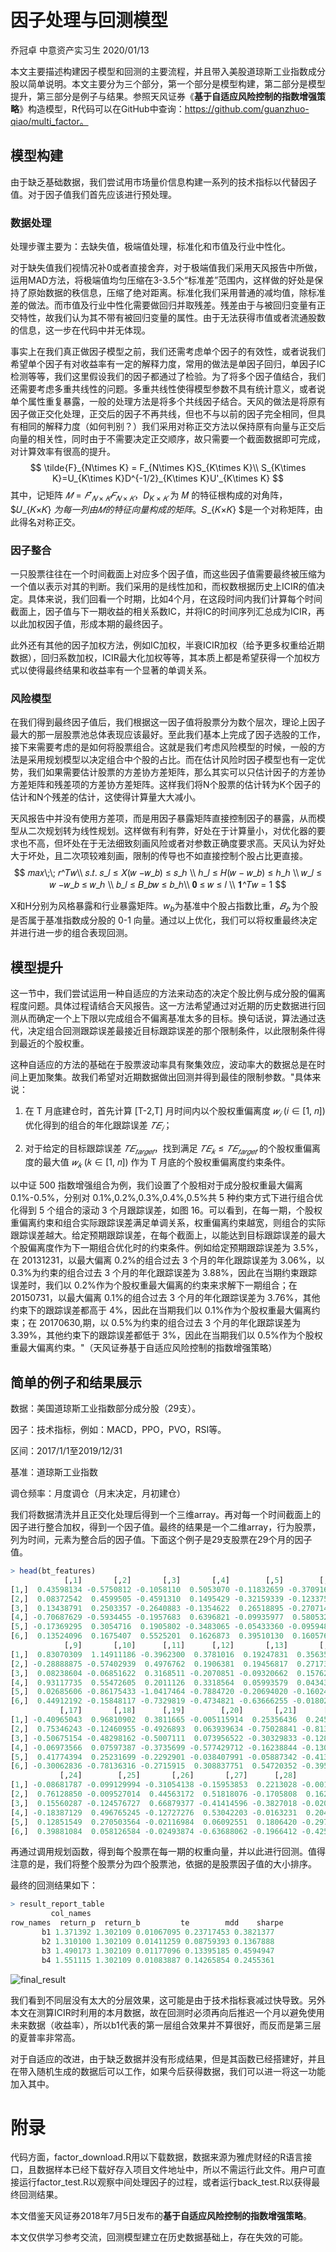 # 因子处理与回测模型

乔冠卓	中意资产实习生	2020/01/13

本文主要描述构建因子模型和回测的主要流程，并且带入美股道琼斯工业指数成分股以简单说明。本文主要分为三个部分，第一个部分是模型构建，第二部分是模型提升，第三部分是例子与结果。参照天风证券《**基于自适应风险控制的指数增强策略**》构造模型，R代码可以在GitHub中查询：https://github.com/guanzhuo-qiao/multi_factor。

## 模型构建

由于缺乏基础数据，我们尝试用市场量价信息构建一系列的技术指标以代替因子值。对于因子值我们首先应该进行预处理。

### 数据处理

处理步骤主要为：去缺失值，极端值处理，标准化和市值及行业中性化。

对于缺失值我们视情况补0或者直接舍弃，对于极端值我们采用天风报告中所做，运用MAD方法，将极端值均匀压缩在3-3.5个“标准差”范围内，这样做的好处是保持了原始数据的秩信息，压缩了绝对距离。标准化我们采用普通的减均值，除标准差的做法。而市值及行业中性化需要做回归并取残差。残差由于与被回归变量有正交特性，故我们认为其不带有被回归变量的属性。由于无法获得市值或者流通股数的信息，这一步在代码中并无体现。

事实上在我们真正做因子模型之前，我们还需考虑单个因子的有效性，或者说我们希望单个因子有对收益率有一定的解释力度，常用的做法是单因子回归，单因子IC检测等等，我们这里假设我们的因子都通过了检验。为了将多个因子值结合，我们还需要考虑多重共线性的问题。多重共线性使得模型参数不具有统计意义，或者说单个属性重复暴露，一般的处理方法是将多个共线因子结合。天风的做法是将原有因子做正交化处理，正交后的因子不再共线，但也不与以前的因子完全相同，但具有相同的解释力度（如何判别？）我们采用对称正交方法以保持原有向量与正交后向量的相关性，同时由于不需要决定正交顺序，故只需要一个截面数据即可完成，对计算效率有很高的提升。
$$
\tilde{F}_{N\times K} = F_{N\times K}S_{K\times K}\\
S_{K\times K}=U_{K\times K}D^{-1/2}_{K\times K}U'_{K\times K}
$$
其中，记矩阵 $𝑀 = 𝐹'_{𝑁×𝐾} 𝐹_{𝑁×𝐾}$，$D_{K×𝐾}$ 为 𝑀 的特征根构成的对角阵，$𝑈_{𝐾×𝐾} $为每一列由 𝑀 的特征向量构成的矩阵。$𝑆_{𝐾×𝐾} $是一个对称矩阵，由此得名对称正交。

### 因子整合

一只股票往往在一个时间截面上对应多个因子值，而这些因子值需要最终被压缩为一个值以表示对其的判断。我们采用的是线性加和，而权数根据历史上ICIR的值决定。具体来说，我们回看一个时期，比如4个月，在这段时间内我们计算每个时间截面上，因子值与下一期收益的相关系数IC，并将IC的时间序列汇总成为ICIR，再以此加权因子值，形成本期的最终因子。

此外还有其他的因子加权方法，例如IC加权，半衰ICIR加权（给予更多权重给近期数据），回归系数加权，ICIR最大化加权等等，其本质上都是希望获得一个加权方式以使得最终结果和收益率有一个显著的单调关系。

### 风险模型

在我们得到最终因子值后，我们根据这一因子值将股票分为数个层次，理论上因子最大的那一层股票池总体表现应该最好。至此我们基本上完成了因子选股的工作，接下来需要考虑的是如何将股票组合。这就是我们考虑风险模型的时候，一般的方法是采用规划模型以决定组合中个股的占比。而在估计风险时因子模型也有一定优势，我们如果需要估计股票的方差协方差矩阵，那么其实可以只估计因子的方差协方差矩阵和残差项的方差协方差矩阵。这样我们将N个股票的估计转为K个因子的估计和N个残差的估计，这使得计算量大大减小。

天风报告中并没有使用方差项，而是用因子暴露矩阵直接控制因子的暴露，从而模型从二次规划转为线性规划。这样做有利有弊，好处在于计算量小，对优化器的要求也不高，但坏处在于无法细致刻画风险或者对参数正确度要求高。天风认为好处大于坏处，且二次项较难刻画，限制的传导也不如直接控制个股占比更直接。
$$
𝑚𝑎𝑥\;\; 𝑟^𝑇𝑤\\ 
𝑠.𝑡. 𝑠_𝑙 ≤ 𝑋(𝑤 −𝑤_𝑏) ≤ 𝑠_ℎ \\
ℎ_𝑙 ≤ 𝐻(𝑤 − 𝑤_𝑏) ≤ ℎ_ℎ \\
𝑤_𝑙 ≤ 𝑤 −𝑤_𝑏 ≤ 𝑤_ℎ \\
𝑏_𝑙 ≤ 𝐵_𝑏𝑤 ≤ 𝑏_ℎ\\
𝟎 ≤ 𝑤 ≤ 𝑙 \\
𝟏^𝑇𝑤 = 1
$$


X和H分别为风格暴露和行业暴露矩阵。$w_b$为基准中个股占指数比重，$𝐵_𝑏$ 为个股是否属于基准指数成分股的 0-1 向量。通过以上优化，我们可以将权重最终决定并进行进一步的组合表现回测。

## 模型提升

这一节中，我们尝试运用一种自适应的方法来动态的决定个股比例与成分股的偏离程度问题。具体过程请结合天风报告。这一方法希望通过对近期的历史数据进行回测从而确定一个上下限以完成组合不偏离基准太多的目标。换句话说，算法通过迭代，决定组合回测跟踪误差最接近目标跟踪误差的那个限制条件，以此限制条件得到最近的个股权重。

这种自适应的方法的基础在于股票波动率具有聚集效应，波动率大的数据总是在时间上更加聚集。故我们希望对近期数据做出回测并得到最佳的限制参数。"具体来说：

1. 在 T 月底建仓时，首先计算 [T-2,T] 月时间内以个股权重偏离度 $𝑤_𝑖$ (𝑖 ∈ [1, 𝑛]) 优化得到的组合的年化跟踪误差 $𝑇𝐸_𝑖$；

2. 对于给定的目标跟踪误差 $𝑇𝐸_{𝑡𝑎𝑟𝑔𝑒𝑡}$，找到满足 $𝑇𝐸_𝑘 ≤ 𝑇𝐸_{𝑡𝑎𝑟𝑔𝑒𝑡}$ 的个股权重偏离度的最大值 $𝑤_𝑘$ (𝑘 ∈ [1, 𝑛]) 作为 T 月底的个股权重偏离度约束条件。

以中证 500 指数增强组合为例，我们设置了个股相对于成分股权重最大偏离 0.1%-0.5%，分别对 0.1%,0.2%,0.3%,0.4%,0.5%共 5 种约束方式下进行组合优化得到 5 个组合的滚动 3 个月跟踪误差，如图 16。可以看到，在每一期，个股权重偏离约束和组合实际跟踪误差满足单调关系，权重偏离约束越宽，则组合的实际跟踪误差越大。给定预期跟踪误差，在每个截面上，以能达到目标跟踪误差的最大个股偏离度作为下一期组合优化时的约束条件。例如给定预期跟踪误差为 3.5%，在 20131231，以最大偏离 0.2%的组合过去 3 个月的年化跟踪误差为 3.06%，以 0.3%为约束的组合过去 3 个月的年化跟踪误差为 3.88%，因此在当期约束跟踪误差时，我们以 0.2%作为个股权重最大偏离的约束来求解下一期组合；在 20150731，以最大偏离 0.1%的组合过去 3 个月的年化跟踪误差为 3.76%，其他约束下的跟踪误差都高于 4%，因此在当期我们以 0.1%作为个股权重最大偏离约束；在 20170630,期，以 0.5%为约束的组合过去 3 个月的年化跟踪误差为 3.39%，其他约束下的跟踪误差都低于 3%，因此在当期我们以 0.5%作为个股权重最大偏离约束。"（天风证券基于自适应风险控制的指数增强策略）

## 简单的例子和结果展示

数据：美国道琼斯工业指数部分成分股（29支）。

因子：技术指标，例如：MACD，PPO，PVO，RSI等。

区间：2017/1/1至2019/12/31

基准：道琼斯工业指数

调仓频率：月度调仓（月末决定，月初建仓）

我们将数据清洗并且正交化处理后得到一个三维array。再对每一个时间截面上的因子进行整合加权，得到一个因子值。最终的结果是一个二维array，行为股票，列为时间，元素为整合后的因子值。下面这个例子是29支股票在29个月的因子值。

~~~R
> head(bt_features)
            [,1]       [,2]       [,3]       [,4]        [,5]        [,6]       [,7]        [,8]
[1,]  0.43598134 -0.5750812 -0.1058110  0.5053070 -0.11832659 -0.37091667  0.3543298  0.28102932
[2,]  0.08372542  0.4599505 -0.4591310  0.1495429 -0.32159339 -0.12337529 -0.1200087 -0.23193981
[3,]  0.13438791  0.2503357 -0.2640883 -0.1354622  0.26518895 -0.27071438 -0.3243023  0.27039123
[4,] -0.70687629 -0.5934455 -0.1957683  0.6396821 -0.09935977  0.58053270 -0.4071547  0.96075376
[5,] -0.17369295  0.3054716  0.1905802 -0.3483065 -0.05433360 -0.09594862  0.1887733 -0.15582574
[6,]  0.13524096  0.1675407  0.5525201  0.1626873  0.39510130  0.16057637  0.7418007  0.03234227
            [,9]       [,10]      [,11]      [,12]       [,13]       [,14]       [,15]      [,16]
[1,]  0.83070309  1.14911186 -0.3962300  0.3781016  0.19247831  0.35635552  0.01748212  0.3246255
[2,] -0.28888875 -0.57402939  0.4976762  0.1906381  0.19456817  0.27173860 -0.13751911 -0.5949686
[3,]  0.08238604 -0.06851622  0.3168511 -0.2070851 -0.09320662  0.15762307  0.42933176  0.2747580
[4,]  0.93117735  0.55472605  0.2011126  0.3318564  0.05993579  0.04343523  0.36802666 -0.2566583
[5,]  0.02685606 -0.86175433 -1.0417464 -0.7884720 -0.20694020 -0.16024021 -0.40284032  0.1130009
[6,]  0.44912192 -0.15848117 -0.7329819 -0.4734821 -0.63666255 -0.01802672  0.03002440  0.1883757
           [,17]       [,18]      [,19]        [,20]       [,21]      [,22]         [,23]
[1,] -0.40965043  0.96810902  0.3811665 -0.005115914  0.25356436  0.2451652  0.2917801415
[2,]  0.75346243 -0.12460955 -0.4926893  0.063939634 -0.75028841 -0.8135961 -0.0004792547
[3,] -0.50675154 -0.48298162 -0.5007111  0.073956522 -0.30329833 -0.1280207 -0.2448001210
[4,] -0.06973566  0.07597387 -0.3735699 -0.577429712 -0.16238844 -0.1308649 -0.1157356414
[5,]  0.41774394  0.25231699 -0.2292901 -0.038407991 -0.05887342 -0.4136213  0.2729978323
[6,] -0.30062836 -0.78136316 -0.2715915  0.308837751  0.54720352 -0.3951290  0.0707896790
           [,24]        [,25]       [,26]       [,27]      [,28]        [,29]
[1,] -0.08681787 -0.099129994 -0.31054138 -0.15953853  0.2213028 -0.001094287
[2,]  0.76128850 -0.009527014  0.44563172  0.51818076 -0.1705808  0.162288725
[3,]  0.15560287 -0.124576727  0.66879377 -0.41414596 -0.3827018 -0.020974086
[4,] -0.18387129  0.496765245 -0.12727276  0.53042203 -0.0163231  0.204298633
[5,]  0.12851549  0.270503564 -0.02116984  0.06092551  0.1806420 -0.297538104
[6,]  0.39881084  0.058126584 -0.02493874 -0.63688062 -0.1966412 -0.425293876
~~~

再通过调用规划函数，得到每个股票在每一期的权重向量，并以此进行回测。值得注意的是，我们将整个股票分为四个股票池，依据的是股票因子值的大小排序。

最终的回测结果如下：

~~~R
> result_report_table
         col_names
row_names  return_p  return_b         te        mdd    sharpe
       b1 1.371392 1.302109 0.01067095 0.23717453 0.3821377
       b2 1.310100 1.302109 0.01411259 0.08759393 0.1367888
       b3 1.490173 1.302109 0.01177096 0.13395185 0.4594947
       b4 1.551115 1.302109 0.01083887 0.14265854 0.2455361
~~~

![final_result](/Users/qiaoguanzhuo/Desktop/multi_factor/final_result.jpg)

我们看到不同层没有太大的分层效果，这可能是由于技术指标衰减过快导致。另外本文在测算ICIR时利用的本月数据，故在回测时必须再向后推迟一个月以避免使用未来数据（收益率），所以b1代表的第一层组合效果并不算很好，而反而是第三层的夏普率非常高。

对于自适应的改进，由于缺乏数据并没有形成结果，但是其函数已经搭建好，并且在带入随机生成的数据后可以工作，如果今后获得数据，我们可以进一将这一功能加入其中。



# 附录

代码方面，factor_download.R用以下载数据，数据来源为雅虎财经的R语言接口，且数据样本已经下载好存入项目文件地址中，所以不需运行此文件。用户可直接运行factor_test.R以观察中间处理因子的过程，或者运行back_test.R以获得最终回测结果。

本文借鉴天风证券2018年7月5日发布的**基于自适应风险控制的指数增强策略**。

本文仅供学习参考交流，回测模型建立在历史数据基础上，存在失效的可能。